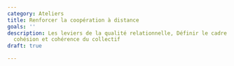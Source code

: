 ```yaml
---
category: Ateliers
title: Renforcer la coopération à distance
goals: ''
description: Les leviers de la qualité relationnelle, Définir le cadre et le rappeler,
  cohésion et cohérence du collectif
draft: true

---
```

